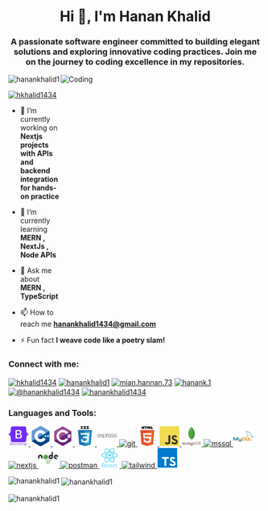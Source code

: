 <h1 align="center">Hi 👋, I'm Hanan Khalid</h1>
<h3 align="center">A passionate software engineer committed to building elegant solutions and exploring innovative coding practices. Join me on the journey to coding excellence in my repositories.</h3>
<img align="right" src="https://cdn.dribbble.com/users/1162077/screenshots/3848914/programmer.gif" alt="Coding" width="400" height="480">

<p align="left"> <img src="https://komarev.com/ghpvc/?username=hanankhalid1&label=Profile%20views&color=0e75b6&style=flat" alt="hanankhalid1" /> </p>

<p align="left"> <a href="https://twitter.com/hkhalid1434" target="blank"><img src="https://img.shields.io/twitter/follow/hkhalid1434?logo=twitter&style=for-the-badge" alt="hkhalid1434" /></a> </p>

- 🔭 I’m currently working on **Nextjs projects with APIs and backend integration for hands-on practice**

- 🌱 I’m currently learning **MERN , NextJs , Node APIs**

- 💬 Ask me about **MERN , TypeScript**

- 📫 How to reach me **hanankhalid1434@gmail.com**

- ⚡ Fun fact **I weave code like a poetry slam!**

<h3 align="left">Connect with me:</h3>
<p align="left">
<a href="https://twitter.com/hkhalid1434" target="blank"><img align="center" src="https://raw.githubusercontent.com/rahuldkjain/github-profile-readme-generator/master/src/images/icons/Social/twitter.svg" alt="hkhalid1434" height="30" width="40" /></a>
<a href="https://linkedin.com/in/hanankhalid1" target="blank"><img align="center" src="https://raw.githubusercontent.com/rahuldkjain/github-profile-readme-generator/master/src/images/icons/Social/linked-in-alt.svg" alt="hanankhalid1" height="30" width="40" /></a>
<a href="https://fb.com/mian.hannan.73" target="blank"><img align="center" src="https://raw.githubusercontent.com/rahuldkjain/github-profile-readme-generator/master/src/images/icons/Social/facebook.svg" alt="mian.hannan.73" height="30" width="40" /></a>
<a href="https://instagram.com/hanank.1" target="blank"><img align="center" src="https://raw.githubusercontent.com/rahuldkjain/github-profile-readme-generator/master/src/images/icons/Social/instagram.svg" alt="hanank.1" height="30" width="40" /></a>
<a href="https://medium.com/@hanankhalid1434" target="blank"><img align="center" src="https://raw.githubusercontent.com/rahuldkjain/github-profile-readme-generator/master/src/images/icons/Social/medium.svg" alt="@hanankhalid1434" height="30" width="40" /></a>
<a href="https://www.leetcode.com/hanankhalid1434" target="blank"><img align="center" src="https://raw.githubusercontent.com/rahuldkjain/github-profile-readme-generator/master/src/images/icons/Social/leet-code.svg" alt="hanankhalid1434" height="30" width="40" /></a>
</p>

<h3 align="left">Languages and Tools:</h3>
<p align="left"> <a href="https://getbootstrap.com" target="_blank" rel="noreferrer"> <img src="https://raw.githubusercontent.com/devicons/devicon/master/icons/bootstrap/bootstrap-plain-wordmark.svg" alt="bootstrap" width="40" height="40"/> </a> <a href="https://www.w3schools.com/cpp/" target="_blank" rel="noreferrer"> <img src="https://raw.githubusercontent.com/devicons/devicon/master/icons/cplusplus/cplusplus-original.svg" alt="cplusplus" width="40" height="40"/> </a> <a href="https://www.w3schools.com/cs/" target="_blank" rel="noreferrer"> <img src="https://raw.githubusercontent.com/devicons/devicon/master/icons/csharp/csharp-original.svg" alt="csharp" width="40" height="40"/> </a> <a href="https://www.w3schools.com/css/" target="_blank" rel="noreferrer"> <img src="https://raw.githubusercontent.com/devicons/devicon/master/icons/css3/css3-original-wordmark.svg" alt="css3" width="40" height="40"/> </a> <a href="https://expressjs.com" target="_blank" rel="noreferrer"> <img src="https://raw.githubusercontent.com/devicons/devicon/master/icons/express/express-original-wordmark.svg" alt="express" width="40" height="40"/> </a> <a href="https://git-scm.com/" target="_blank" rel="noreferrer"> <img src="https://www.vectorlogo.zone/logos/git-scm/git-scm-icon.svg" alt="git" width="40" height="40"/> </a> <a href="https://www.w3.org/html/" target="_blank" rel="noreferrer"> <img src="https://raw.githubusercontent.com/devicons/devicon/master/icons/html5/html5-original-wordmark.svg" alt="html5" width="40" height="40"/> </a> <a href="https://developer.mozilla.org/en-US/docs/Web/JavaScript" target="_blank" rel="noreferrer"> <img src="https://raw.githubusercontent.com/devicons/devicon/master/icons/javascript/javascript-original.svg" alt="javascript" width="40" height="40"/> </a> <a href="https://www.mongodb.com/" target="_blank" rel="noreferrer"> <img src="https://raw.githubusercontent.com/devicons/devicon/master/icons/mongodb/mongodb-original-wordmark.svg" alt="mongodb" width="40" height="40"/> </a> <a href="https://www.microsoft.com/en-us/sql-server" target="_blank" rel="noreferrer"> <img src="https://www.svgrepo.com/show/303229/microsoft-sql-server-logo.svg" alt="mssql" width="40" height="40"/> </a> <a href="https://www.mysql.com/" target="_blank" rel="noreferrer"> <img src="https://raw.githubusercontent.com/devicons/devicon/master/icons/mysql/mysql-original-wordmark.svg" alt="mysql" width="40" height="40"/> </a> <a href="https://nextjs.org/" target="_blank" rel="noreferrer"> <img src="https://cdn.worldvectorlogo.com/logos/nextjs-2.svg" alt="nextjs" width="40" height="40"/> </a> <a href="https://nodejs.org" target="_blank" rel="noreferrer"> <img src="https://raw.githubusercontent.com/devicons/devicon/master/icons/nodejs/nodejs-original-wordmark.svg" alt="nodejs" width="40" height="40"/> </a> <a href="https://postman.com" target="_blank" rel="noreferrer"> <img src="https://www.vectorlogo.zone/logos/getpostman/getpostman-icon.svg" alt="postman" width="40" height="40"/> </a> <a href="https://reactjs.org/" target="_blank" rel="noreferrer"> <img src="https://raw.githubusercontent.com/devicons/devicon/master/icons/react/react-original-wordmark.svg" alt="react" width="40" height="40"/> </a> <a href="https://tailwindcss.com/" target="_blank" rel="noreferrer"> <img src="https://www.vectorlogo.zone/logos/tailwindcss/tailwindcss-icon.svg" alt="tailwind" width="40" height="40"/> </a> <a href="https://www.typescriptlang.org/" target="_blank" rel="noreferrer"> <img src="https://raw.githubusercontent.com/devicons/devicon/master/icons/typescript/typescript-original.svg" alt="typescript" width="40" height="40"/> </a> </p>

<p><img align="left" src="https://github-readme-stats.vercel.app/api/top-langs?username=hanankhalid1&show_icons=true&locale=en&layout=compact" alt="hanankhalid1" /></p>

<p>&nbsp;<img align="center" src="https://github-readme-stats.vercel.app/api?username=hanankhalid1&show_icons=true&locale=en" alt="hanankhalid1" /></p>

<p><img align="center" src="https://github-readme-streak-stats.herokuapp.com/?user=hanankhalid1&" alt="hanankhalid1" /></p>
